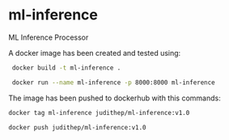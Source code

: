 # ml-inference
ML Inference Processor

A docker image has been created and tested using:

```bash
 docker build -t ml-inference .
```

```bash
 docker run --name ml-inference -p 8000:8000 ml-inference
```

The image has been pushed to dockerhub with this commands:

```bash
docker tag ml-inference judithep/ml-inference:v1.0
```

```bash
docker push judithep/ml-inference:v1.0
```